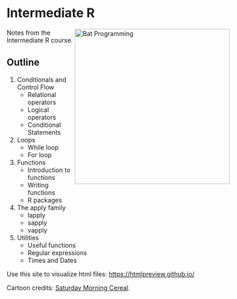 # Intermediate R

<p align = "left">
    <img src="https://smbc-comics.com/comics/1479484954-20161118%20(1).png" alt="Bat Programming" width="350" align = "right">
  
Notes from the Intermediate R course.

## Outline

1. Conditionals and Control Flow
    * Relational operators
    * Logical operators
    * Conditional Statements
2. Loops
    * While loop
    * For loop
3. Functions
    * Introduction to functions
    * Writing functions
    * R packages
4. The apply family
    * lapply
    * sapply
    * vapply
5. Utilities
    * Useful functions
    * Regular expressions
    * Times and Dates

Use this site to visualize html files: https://htmlpreview.github.io/

Cartoon credits: [Saturday Morning Cereal](https://smbc-comics.com/comic/the-rubber-duck-method).
